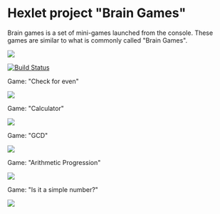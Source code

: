 # Hexlet project "Brain Games"

Brain games is a set of mini-games launched from the console. These games are similar to what is commonly called "Brain Games".

<a href="https://codeclimate.com/github/Abrekov/project-lvl1-s462/maintainability"><img src="https://api.codeclimate.com/v1/badges/7e979d45960555010423/maintainability" /></a>

[![Build Status](https://travis-ci.org/Abrekov/project-lvl1-s462.svg?branch=master)](https://travis-ci.org/Abrekov/project-lvl1-s462)

Game: "Check for even"

<a href="https://asciinema.org/a/qaGyxjPFb7oSTdJ37T9pVBLDF" target="_blank"><img src="https://asciinema.org/a/qaGyxjPFb7oSTdJ37T9pVBLDF.svg" /></a>

Game: "Calculator"

<a href="https://asciinema.org/a/LQ7ScOD19VfY7PpEwf07hu7FF" target="_blank"><img src="https://asciinema.org/a/LQ7ScOD19VfY7PpEwf07hu7FF.svg" /></a>

Game: "GCD"

<a href="https://asciinema.org/a/rua7nrMQ2pkLuXHDdYvv8pYXI" target="_blank"><img src="https://asciinema.org/a/rua7nrMQ2pkLuXHDdYvv8pYXI.svg" /></a>

Game: "Arithmetic Progression"

<a href="https://asciinema.org/a/4NNMPwjEiTN7o24EXQLCspZyo" target="_blank"><img src="https://asciinema.org/a/4NNMPwjEiTN7o24EXQLCspZyo.svg" /></a>

Game: "Is it a simple number?"

<a href="https://asciinema.org/a/mIMxQVSn1kNh5usInAP85Y07Z" target="_blank"><img src="https://asciinema.org/a/mIMxQVSn1kNh5usInAP85Y07Z.svg" /></a>